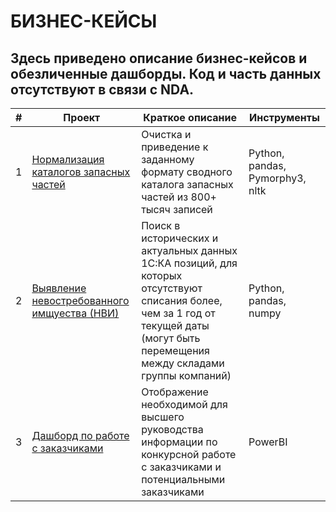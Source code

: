 # БИЗНЕС-КЕЙСЫ
## Здесь приведено описание бизнес-кейсов и обезличенные дашборды. Код и часть данных отсутствуют в связи с NDA.
| # | Проект | Краткое описание | Инструменты |
|---|-------|----|-----|
| 1 | [Нормализация каталогов запасных частей](Normalisation.md) | Очистка и приведение к заданному формату сводного каталога запасных частей из 800+ тысяч записей | Python, pandas, Pymorphy3, nltk |
| 2 | [Выявление невостребованного имщуества (НВИ)](NVI.md)| Поиск в исторических и актуальных данных 1С:КА позиций, для которых отсутствуют списания более, чем за 1 год от текущей даты (могут быть перемещения между складами группы компаний) | Python, pandas, numpy |
| 3 | [Дашборд по работе с заказчиками](NVI.md)| Отображение необходимой для высшего руководства информации по конкурсной работе с заказчиками и потенциальными заказчиками | PowerBI |
